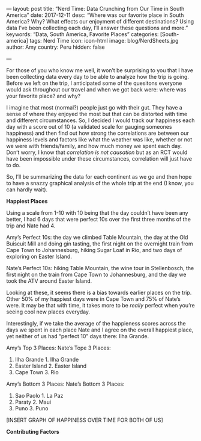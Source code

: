 —
layout: post
title: “Nerd Time: Data Crunching from Our Time in South America”
date: 2017-12-11
desc: “Where was our favorite place in South America? Why? What effects our enjoyment of different destinations? Using data I’ve been collecting each day, I’ll answer these questions and more.”
keywords: “Data, South America, Favorite Places”
categories: [South-america]
tags: Nerd Time
icon: icon-html
image: blog/NerdSheets.jpg
author: Amy
country: Peru
hidden: false

—

For those of you who know me well, it won’t be surprising to you that I have been collecting data every day to be able to analyze how the trip is going. Before we left on the trip, I anticipated some of the quesitons everyone would ask throughout our travel and when we got back were: where was your favorite place? and why?

I imagine that most (normal?) people just go with their gut. They have a sense of where they enjoyed the most but that can be distorted with time and different circumstances. So, I decided I would track our happiness each day with a score out of 10 (a validated scale for gauging someones happiness) and then find out how strong the correlations are between our happiness levels and factors like what the weather was like, whether or not we were with friends/family, and how much money we spent each day. Don’t worry, I know that _correlation is not causation_ but as an RCT would have been impossible under these circumstances, correlation will just have to do. 

So, I’ll be summarizing the data for each continent as we go and then hope to have a snazzy graphical analysis of the whole trip at the end (I know, you can hardly wait). 

**Happiest Places**

Using a scale from 1-10 with 10 being that the day couldn’t have been any better, I had 6 days that were perfect 10s over the first three months of the trip and Nate had 4. 

Amy’s Perfect 10s: the day we climbed Table Mountain, the day at the Old Buiscuit Mill and doing gin tasting, the first night on the overnight train from Cape Town to Johannesburg, hiking Sugar Loaf in Rio, and two days of exploring on Easter Island.

Nate’s Perfect 10s: hiking Table Mountain, the wine tour in Stellenbosch, the first night on the train from Cape Town to Johannesburg, and the day we took the ATV around Easter Island. 

Looking at these, it seems there is a bias towards earlier places on the trip. Other 50% of my happiest days were in Cape Town and 75% of Nate’s were. It may be that with time, it takes more to be _really_ perfect when you’re seeing cool new places everyday. 

Interestingly, if we take the average of the happieness scores across the days we spent in each place Nate and I agree on the overall happiest place, yet neither of us had “perfect 10” days there: Ilha Grande. 

Amy’s Top 3 Places:                 Nate’s Tope 3 Places:
1. Ilha Grande                      1. Ilha Grande
2. Easter Island                    2. Easter Island
3. Cape Town                        3. Rio 

Amy’s Bottom 3 Places:              Nate’s Bottom 3 Places:
1. Sao Paolo                        1. La Paz
2. Paraty                           2. Maui
3. Puno                             3. Puno

[INSERT GRAPH OF HAPPINESS OVER TIME FOR BOTH OF US]

**Contributing Factors**


